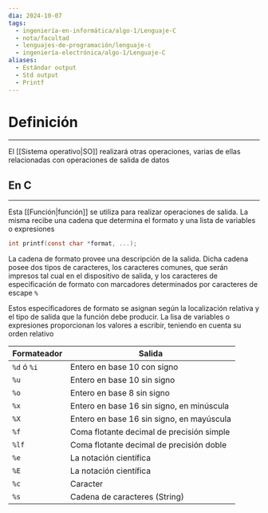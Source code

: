 ```yaml
---
dia: 2024-10-07
tags:
  - ingeniería-en-informática/algo-1/Lenguaje-C
  - nota/facultad
  - lenguajes-de-programación/lenguaje-c
  - ingeniería-electrónica/algo-1/Lenguaje-C
aliases:
  - Estándar output
  - Std output
  - Printf
---
```

# Definición
---
El [[Sistema operativo|SO]] realizará otras operaciones, varias de ellas relacionadas con operaciones de salida de datos

## En C
---
Esta [[Función|función]] se utiliza para realizar operaciones de salida. La misma recibe una cadena que determina el formato y una lista de variables o expresiones 

```c
int printf(const char *format, ...);
```

La cadena de formato provee una descripción de la salida. Dicha cadena posee dos tipos de caracteres, los caracteres comunes, que serán impresos tal cual en el dispositivo de salida, y los caracteres de especificación de formato con marcadores determinados por caracteres de escape `%`

Estos especificadores de formato se asignan según la localización relativa y el tipo de salida que la función debe producir. La lisa de variables o expresiones proporcionan los valores a escribir, teniendo en cuenta su orden relativo

| Formateador | Salida                                      |
| ----------- | ------------------------------------------- |
| `%d` ó `%i` | Entero en base $10$ con signo               |
| `%u`        | Entero en base $10$ sin signo               |
| `%o`        | Entero en base $8$ sin signo                |
| `%x`        | Entero en base $16$ sin signo, en minúscula |
| `%X`        | Entero en base $16$ sin signo, en mayúscula |
| `%f`        | Coma flotante decimal de precisión simple   |
| `%lf`       | Coma flotante decimal de precisión doble    |
| `%e`        | La notación científica                      |
| `%E`        | La notación científica                      |
| `%c`        | Caracter                                    |
| `%s`        | Cadena de caracteres (String)               |
